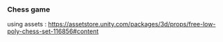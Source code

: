 ### Chess game

using assets : https://assetstore.unity.com/packages/3d/props/free-low-poly-chess-set-116856#content